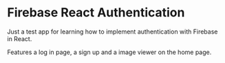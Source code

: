 # Firebase React Authentication
 
 Just a test app for learning how to implement authentication with Firebase in React.
 
 Features a log in page, a sign up and a image viewer on the home page.
